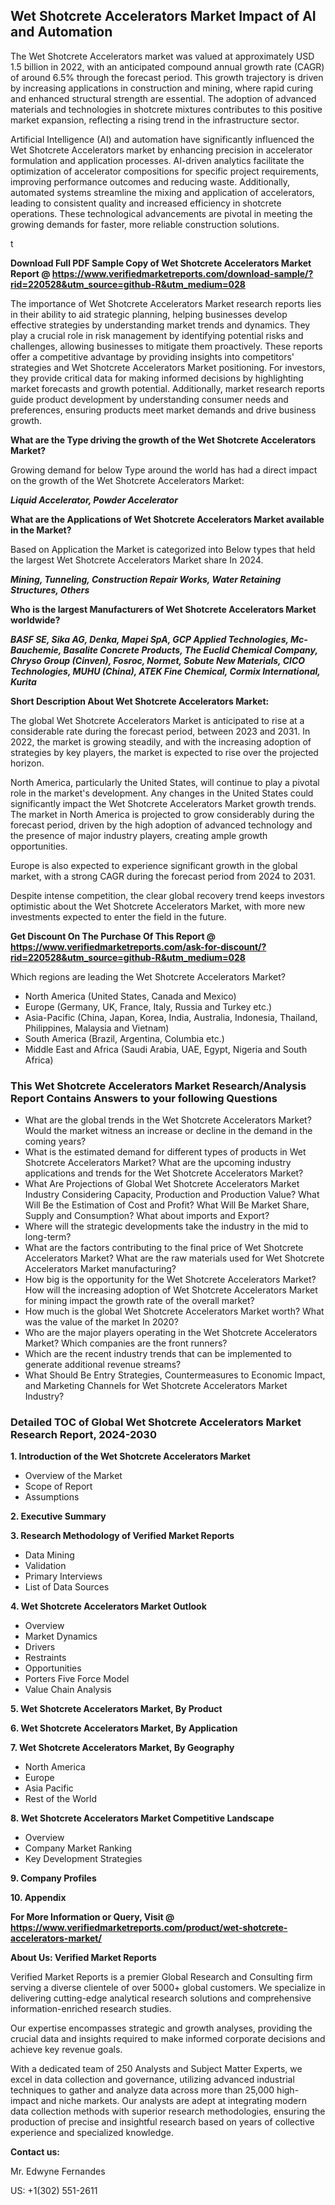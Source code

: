 <h2>Wet Shotcrete Accelerators Market Impact of AI and Automation</h2><p>The Wet Shotcrete Accelerators market was valued at approximately USD 1.5 billion in 2022, with an anticipated compound annual growth rate (CAGR) of around 6.5% through the forecast period. This growth trajectory is driven by increasing applications in construction and mining, where rapid curing and enhanced structural strength are essential. The adoption of advanced materials and technologies in shotcrete mixtures contributes to this positive market expansion, reflecting a rising trend in the infrastructure sector.</p><p>Artificial Intelligence (AI) and automation have significantly influenced the Wet Shotcrete Accelerators market by enhancing precision in accelerator formulation and application processes. AI-driven analytics facilitate the optimization of accelerator compositions for specific project requirements, improving performance outcomes and reducing waste. Additionally, automated systems streamline the mixing and application of accelerators, leading to consistent quality and increased efficiency in shotcrete operations. These technological advancements are pivotal in meeting the growing demands for faster, more reliable construction solutions.</p>t</p><p id="" class=""><strong>Download Full PDF Sample Copy of Wet Shotcrete Accelerators Market Report @ <a href="https://www.verifiedmarketreports.com/download-sample/?rid=220528&utm_source=github-R&utm_medium=028" target="_blank">https://www.verifiedmarketreports.com/download-sample/?rid=220528&utm_source=github-R&utm_medium=028</a></strong></p><p>The importance of&nbsp;Wet Shotcrete Accelerators Market research reports lies in their ability to aid strategic planning, helping businesses develop effective strategies by understanding market trends and dynamics. They play a crucial role in risk management by identifying potential risks and challenges, allowing businesses to mitigate them proactively. These reports offer a competitive advantage by providing insights into competitors' strategies and Wet Shotcrete Accelerators Market positioning. For investors, they provide critical data for making informed decisions by highlighting market forecasts and growth potential. Additionally, market research reports guide product development by understanding consumer needs and preferences, ensuring products meet market demands and drive business growth.</p><p><strong>What are the&nbsp;Type driving the growth of the Wet Shotcrete Accelerators Market?</strong></p><p id="" class="">Growing demand for below Type around the world has had a direct impact on the growth of the Wet Shotcrete Accelerators Market:</p><em><strong>Liquid Accelerator, Powder Accelerator</strong></em></p><strong>What are the&nbsp;Applications&nbsp;of Wet Shotcrete Accelerators Market available in the Market?</strong></p><p id="" class="">Based on Application the Market is categorized into Below types that held the largest Wet Shotcrete Accelerators Market share In 2024.</p><em><strong>Mining, Tunneling, Construction Repair Works, Water Retaining Structures, Others</strong></em></p><strong>Who is the largest Manufacturers of Wet Shotcrete Accelerators Market worldwide?</strong></p><p><em><strong>BASF SE, Sika AG, Denka, Mapei SpA, GCP Applied Technologies, Mc-Bauchemie, Basalite Concrete Products, The Euclid Chemical Company, Chryso Group (Cinven), Fosroc, Normet, Sobute New Materials, CICO Technologies, MUHU (China), ATEK Fine Chemical, Cormix International, Kurita</strong></em></p><p id="" class=""><strong>Short Description About Wet Shotcrete Accelerators Market:</strong></p><p>The global Wet Shotcrete Accelerators Market is anticipated to rise at a considerable rate during the forecast period, between 2023 and 2031. In 2022, the market is growing steadily, and with the increasing adoption of strategies by key players, the market is expected to rise over the projected horizon.</p><p>North America, particularly the United States, will continue to play a pivotal role in the market's development. Any changes in the United States could significantly impact the Wet Shotcrete Accelerators Market growth trends. The market in North America is projected to grow considerably during the forecast period, driven by the high adoption of advanced technology and the presence of major industry players, creating ample growth opportunities.</p><p>Europe is also expected to experience significant growth in the global market, with a strong CAGR during the forecast period from 2024 to 2031.</p><p>Despite intense competition, the clear global recovery trend keeps investors optimistic about the Wet Shotcrete Accelerators Market, with more new investments expected to enter the field in the future.</p><p id="" class=""><strong>Get Discount On The Purchase Of This Report @ <a href="https://www.verifiedmarketreports.com/ask-for-discount/?rid=220528&utm_source=github-R&utm_medium=028" target="_blank">https://www.verifiedmarketreports.com/ask-for-discount/?rid=220528&utm_source=github-R&utm_medium=028</a></strong></p>Which regions are leading the Wet Shotcrete Accelerators Market?</p><ul><li>North America (United States, Canada and Mexico)</li><li>Europe (Germany, UK, France, Italy, Russia and Turkey etc.)</li><li>Asia-Pacific (China, Japan, Korea, India, Australia, Indonesia, Thailand, Philippines, Malaysia and Vietnam)</li><li>South America (Brazil, Argentina, Columbia etc.)</li><li>Middle East and Africa (Saudi Arabia, UAE, Egypt, Nigeria and South Africa)</li></ul><h3 id="" class="">This Wet Shotcrete Accelerators Market Research/Analysis Report Contains Answers to your following Questions</h3><ul><li>What are the global trends in the Wet Shotcrete Accelerators Market? Would the market witness an increase or decline in the demand in the coming years?</li><li>What is the estimated demand for different types of products in Wet Shotcrete Accelerators Market? What are the upcoming industry applications and trends for the Wet Shotcrete Accelerators Market?</li><li>What Are Projections of Global Wet Shotcrete Accelerators Market Industry Considering Capacity, Production and Production Value? What Will Be the Estimation of Cost and Profit? What Will Be Market Share, Supply and Consumption? What about imports and Export?</li><li>Where will the strategic developments take the industry in the mid to long-term?</li><li>What are the factors contributing to the final price of Wet Shotcrete Accelerators Market? What are the raw materials used for Wet Shotcrete Accelerators Market manufacturing?</li><li>How big is the opportunity for the Wet Shotcrete Accelerators Market? How will the increasing adoption of Wet Shotcrete Accelerators Market for mining impact the growth rate of the overall market?</li><li>How much is the global Wet Shotcrete Accelerators Market worth? What was the value of the market In 2020?</li><li>Who are the major players operating in the Wet Shotcrete Accelerators Market? Which companies are the front runners?</li><li>Which are the recent industry trends that can be implemented to generate additional revenue streams?</li><li>What Should Be Entry Strategies, Countermeasures to Economic Impact, and Marketing Channels for Wet Shotcrete Accelerators Market Industry?</li></ul><h3 id="" class="">Detailed TOC of Global Wet Shotcrete Accelerators Market Research Report, 2024-2030</h3><p id="" class=""><strong>1. Introduction of the Wet Shotcrete Accelerators Market</strong></p><ul><li>Overview of the Market</li><li>Scope of Report</li><li>Assumptions</li></ul><p id="" class=""><strong>2. Executive Summary</strong></p><p id="" class=""><strong>3. Research Methodology of Verified Market Reports</strong></p><ul><li>Data Mining</li><li>Validation</li><li>Primary Interviews</li><li>List of Data Sources</li></ul><p id="" class=""><strong>4. Wet Shotcrete Accelerators Market Outlook</strong></p><ul><li>Overview</li><li>Market Dynamics</li><li>Drivers</li><li>Restraints</li><li>Opportunities</li><li>Porters Five Force Model</li><li>Value Chain Analysis</li></ul><p id="" class=""><strong>5. Wet Shotcrete Accelerators Market, By Product</strong></p><p id="" class=""><strong>6. Wet Shotcrete Accelerators Market, By Application</strong></p><p id="" class=""><strong>7. Wet Shotcrete Accelerators Market, By Geography</strong></p><ul><li>North America</li><li>Europe</li><li>Asia Pacific</li><li>Rest of the World</li></ul><p id="" class=""><strong>8. Wet Shotcrete Accelerators Market Competitive Landscape</strong></p><ul><li>Overview</li><li>Company Market Ranking</li><li>Key Development Strategies</li></ul><p id="" class=""><strong>9. Company Profiles</strong></p><p id="" class=""><strong>10. Appendix</strong></p><p id="" class=""><strong>For More Information or Query, Visit @ <a href="https://www.verifiedmarketreports.com/product/wet-shotcrete-accelerators-market/" target="_blank">https://www.verifiedmarketreports.com/product/wet-shotcrete-accelerators-market/</a></strong></p><p id="" class=""><strong>About Us: Verified Market Reports</strong></p><p id="" class="">Verified Market Reports is a premier Global Research and Consulting firm serving a diverse clientele of over 5000+ global customers. We specialize in delivering cutting-edge analytical research solutions and comprehensive information-enriched research studies.</p><p id="" class="">Our expertise encompasses strategic and growth analyses, providing the crucial data and insights required to make informed corporate decisions and achieve key revenue goals.</p><p id="" class="">With a dedicated team of 250 Analysts and Subject Matter Experts, we excel in data collection and governance, utilizing advanced industrial techniques to gather and analyze data across more than 25,000 high-impact and niche markets. Our analysts are adept at integrating modern data collection methods with superior research methodologies, ensuring the production of precise and insightful research based on years of collective experience and specialized knowledge.</p><p id="" class=""><strong>Contact us:</strong></p><p id="" class="">Mr. Edwyne Fernandes</p><p id="" class="">US: +1(302) 551-2611</p>